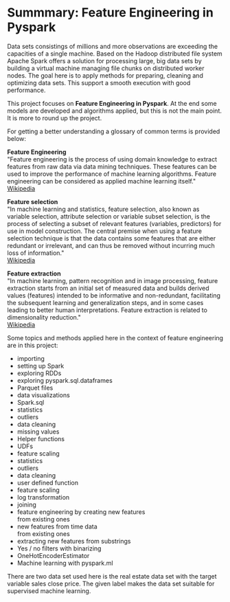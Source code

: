 # Summmary: Feature Engineering in Pyspark



<p>
Data sets consistings of millions and more observations are exceeding the capacities of a single machine. Based on the Hadoop distributed file system Apache Spark offers a solution for processing large, big data sets by building a virtual machine managing file chunks on distributed worker nodes. The goal here is to apply methods for preparing, cleaning and optimizing data sets. This support a smooth execution with good performance.
</p>

<p>
This project focuses on <b>Feature Engineering in Pyspark</b>. At the end some models are developed and algorithms applied, but this is not the main point. It is more to round up the project.
</p> 


<p>
For getting a better understanding a glossary of common terms is provided below:
</p> 

<p>
<b>Feature Engineering</b><br>
"Feature engineering is the process of using domain knowledge to extract features from raw data via data mining techniques. These features can be used to improve the performance of machine learning algorithms. Feature engineering can be considered as applied machine learning itself."<br>
<a href="https://en.wikipedia.org/wiki/Feature_engineering" target="_blank">Wikipedia</a> 
</p> 

<p>
<b>Feature selection</b><br>
"In machine learning and statistics, feature selection, also known as variable selection, attribute selection or variable subset selection, is the process of selecting a subset of relevant features (variables, predictors) for use in model construction. The central premise when using a feature selection technique is that the data contains some features that are either redundant or irrelevant, and can thus be removed without incurring much loss of information."<br>
<a href="https://en.wikipedia.org/wiki/Feature_selection" target="_blank">Wikipedia</a> 
</p> 

<p>
<b>Feature extraction</b><br>
"In machine learning, pattern recognition and in image processing, feature extraction starts from an initial set of measured data and builds derived values (features) intended to be informative and non-redundant, facilitating the subsequent learning and generalization steps, and in some cases leading to better human interpretations. Feature extraction is related to dimensionality reduction."<br>
<a href="https://en.wikipedia.org/wiki/Feature_extraction" target="_blank">Wikipedia</a> 
</p> 


<p>
Some topics and methods applied here in the context of feature engineering are in this project:
</p> 

<ul>
  <li>importing</li>
  <li>setting up Spark</li>
  <li>exploring RDDs</li>
  <li>exploring pyspark.sql.dataframes</li>
  <li>Parquet files</li>
  <li>data visualizations</li>
  <li>Spark.sql</li>
  <li>statistics</li>
  <li>outliers</li>
  <li>data cleaning</li>
  <li>missing values</li>
  <li>Helper functions</li>
  <li>UDFs</li>
  <li>feature scaling</li>
  <li>statistics</li>
  <li>outliers</li>
  <li>data cleaning</li>
  <li>user defined function</li>
  <li>feature scaling</li>
  <li>log transformation</li>
  <li>joining</li>
  <li>feature engineering by creating new features<br>
      from existing ones</li>
  <li>new features from time data<br>
      from existing ones</li> 
  <li>extracting new features from substrings</li> 
  <li>Yes / no filters with binarizing</li> 
  <li>OneHotEncoderEstimator</li>
  <li>Machine learning with pyspark.ml</li>
</ul> 

<p>
There are two data set used here is the real estate data set with the
target variable sales close price. The given label makes the data set
suitable for supervised machine learning.
</p> 
